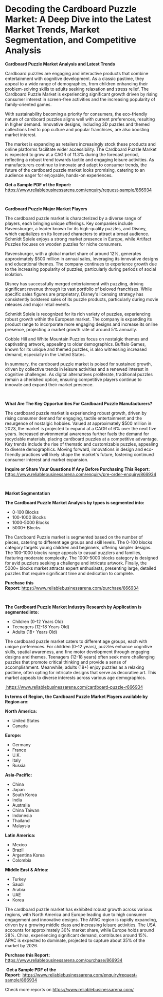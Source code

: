 <p><h1>Decoding the Cardboard Puzzle Market: A Deep Dive into the Latest Market Trends, Market Segmentation, and Competitive Analysis</h1></p><p><strong>Cardboard Puzzle Market Analysis and Latest Trends</strong></p>
<p><p>Cardboard puzzles are engaging and interactive products that combine entertainment with cognitive development. As a classic pastime, they appeal to a wide range of demographics, from children enhancing their problem-solving skills to adults seeking relaxation and stress relief. The Cardboard Puzzle Market is experiencing significant growth driven by rising consumer interest in screen-free activities and the increasing popularity of family-oriented games. </p><p>With sustainability becoming a priority for consumers, the eco-friendly nature of cardboard puzzles aligns well with current preferences, resulting in higher demand. Innovative designs, including 3D puzzles and themed collections tied to pop culture and popular franchises, are also boosting market interest. </p><p>The market is expanding as retailers increasingly stock these products and online platforms facilitate wider accessibility. The Cardboard Puzzle Market is expected to grow at a CAGR of 11.3% during the forecast period, reflecting a robust trend towards tactile and engaging leisure activities. As manufacturers continue to innovate and adapt to consumer trends, the future of the cardboard puzzle market looks promising, catering to an audience eager for enjoyable, hands-on experiences.</p></p>
<p><strong>Get a Sample PDF of the Report:&nbsp;</strong> <a href="https://www.reliablebusinessarena.com/enquiry/request-sample/866934?utm_campaign=2288&utm_medium=2&utm_source=Github&utm_content=ia&utm_term=07022025&utm_id=cardboard-puzzle">https://www.reliablebusinessarena.com/enquiry/request-sample/866934</a></p>
<p>&nbsp;</p>
<p><strong>Cardboard Puzzle Major Market Players</strong></p>
<p><p>The cardboard puzzle market is characterized by a diverse range of players, each bringing unique offerings. Key companies include Ravensburger, a leader known for its high-quality puzzles, and Disney, which capitalizes on its licensed characters to attract a broad audience. Schmidt Spiele enjoys a strong market presence in Europe, while Artifact Puzzles focuses on wooden puzzles for niche consumers.</p><p>Ravensburger, with a global market share of around 12%, generates approximately $500 million in annual sales, leveraging its innovative designs and educational themes. The company continues to experience growth due to the increasing popularity of puzzles, particularly during periods of social isolation.</p><p>Disney has successfully merged entertainment with puzzling, driving significant revenue through its vast portfolio of beloved franchises. While specific sales figures are proprietary, Disney's licensing strategy has consistently bolstered sales of its puzzle products, particularly during movie releases and major retail events.</p><p>Schmidt Spiele is recognized for its rich variety of puzzles, experiencing robust growth within the European market. The company is expanding its product range to incorporate more engaging designs and increase its online presence, projecting a market growth rate of around 5% annually.</p><p>Cobble Hill and White Mountain Puzzles focus on nostalgic themes and captivating artwork, appealing to older demographics. Buffalo Games, known for its unique and themed puzzles, is also witnessing increased demand, especially in the United States.</p><p>In summary, the cardboard puzzle market is poised for sustained growth, driven by collective trends in leisure activities and a renewed interest in cognitive challenges. As digital alternatives proliferate, traditional puzzles remain a cherished option, ensuring competitive players continue to innovate and expand their market presence.</p></p>
<p>&nbsp;</p>
<p><strong>What Are The Key Opportunities For Cardboard Puzzle Manufacturers?</strong></p>
<p><p>The cardboard puzzle market is experiencing robust growth, driven by rising consumer demand for engaging, tactile entertainment and the resurgence of nostalgic hobbies. Valued at approximately $500 million in 2023, the market is projected to expand at a CAGR of 6% over the next five years. Increased environmental awareness further fuels the demand for recyclable materials, placing cardboard puzzles at a competitive advantage. Key trends include the rise of thematic and customizable puzzles, appealing to diverse demographics. Moving forward, innovations in design and eco-friendly practices will likely shape the market's future, fostering continued consumer interest and market expansion.</p></p>
<p><strong>Inquire or Share Your Questions If Any Before Purchasing This Report:</strong> <a href="https://www.reliablebusinessarena.com/enquiry/pre-order-enquiry/866934?utm_campaign=2288&utm_medium=2&utm_source=Github&utm_content=ia&utm_term=07022025&utm_id=cardboard-puzzle">https://www.reliablebusinessarena.com/enquiry/pre-order-enquiry/866934</a></p>
<p>&nbsp;</p>
<p><strong>Market Segmentation</strong></p>
<p><strong>The Cardboard Puzzle Market Analysis by types is segmented into:</strong></p>
<p><ul><li>0-100 Blocks</li><li>100-1000 Blocks</li><li>1000-5000 Blocks</li><li>5000+ Blocks</li></ul></p>
<p><p>The Cardboard Puzzle market is segmented based on the number of pieces, catering to different age groups and skill levels. The 0-100 blocks category targets young children and beginners, offering simpler designs. The 100-1000 blocks range appeals to casual puzzlers and families, featuring moderate complexity. The 1000-5000 blocks category is designed for avid puzzlers seeking a challenge and intricate artwork. Finally, the 5000+ blocks market attracts expert enthusiasts, presenting large, detailed puzzles that require significant time and dedication to complete.</p></p>
<p><strong>Purchase this Report:&nbsp;</strong><a href="https://www.reliablebusinessarena.com/purchase/866934?utm_campaign=2288&utm_medium=2&utm_source=Github&utm_content=ia&utm_term=07022025&utm_id=cardboard-puzzle">https://www.reliablebusinessarena.com/purchase/866934</a></p>
<p>&nbsp;</p>
<p><strong>The Cardboard Puzzle Market Industry Research by Application is segmented into:</strong></p>
<p><ul><li>Children (0-12 Years Old)</li><li>Teenagers (12-18 Years Old)</li><li>Adults (18+ Years Old)</li></ul></p>
<p><p>The cardboard puzzle market caters to different age groups, each with unique preferences. For children (0-12 years), puzzles enhance cognitive skills, spatial awareness, and fine motor development through engaging designs and themes. Teenagers (12-18 years) often seek more challenging puzzles that promote critical thinking and provide a sense of accomplishment. Meanwhile, adults (18+) enjoy puzzles as a relaxing pastime, often opting for intricate designs that serve as decorative art. This market appeals to diverse interests across various age demographics.</p></p>
<p><a href="https://www.reliablebusinessarena.com/cardboard-puzzle-r866934?utm_campaign=2288&utm_medium=2&utm_source=Github&utm_content=ia&utm_term=07022025&utm_id=cardboard-puzzle">&nbsp;https://www.reliablebusinessarena.com/cardboard-puzzle-r866934</a></p>
<p><strong>In terms of Region, the Cardboard Puzzle Market Players available by Region are:</strong></p>
<p>
    <p> <strong> North America: </strong>
        <ul>
            <li>United States</li>
            <li>Canada</li>
        </ul>
        </p> 
    <p> <strong> Europe: </strong>
        <ul>
            <li>Germany</li>
            <li>France</li>
            <li>U.K.</li>
            <li>Italy</li>
            <li>Russia</li>
        </ul>
        </p> 
    <p> <strong> Asia-Pacific: </strong>
        <ul>
            <li>China</li>
            <li>Japan</li>
            <li>South Korea</li>
            <li>India</li>
            <li>Australia</li>
            <li>China Taiwan</li>
            <li>Indonesia</li>
            <li>Thailand</li>
            <li>Malaysia</li>
        </ul>
        </p> 
    <p> <strong> Latin America: </strong>
        <ul>
            <li>Mexico</li>
            <li>Brazil</li>
            <li>Argentina Korea</li>
            <li>Colombia</li>
        </ul>
        </p> 
    <p> <strong> Middle East & Africa: </strong>
        <ul>
            <li>Turkey</li>
            <li>Saudi</li>
            <li>Arabia</li>
            <li>UAE</li>
            <li>Korea</li>
        </ul>
    </p>
    </p>
<p><p>The cardboard puzzle market has exhibited robust growth across various regions, with North America and Europe leading due to high consumer engagement and innovative designs. The APAC region is rapidly expanding, driven by a growing middle class and increasing leisure activities. The USA accounts for approximately 30% market share, while Europe holds around 28%. China, experiencing significant demand, contributes around 15%. APAC is expected to dominate, projected to capture about 35% of the market by 2026.</p></p>
<p><strong>Purchase this Report: </strong><a href="https://www.reliablebusinessarena.com/purchase/866934?utm_campaign=2288&utm_medium=2&utm_source=Github&utm_content=ia&utm_term=07022025&utm_id=cardboard-puzzle">https://www.reliablebusinessarena.com/purchase/866934</a></p>
<p>&nbsp;<strong>Get a Sample PDF of the Report:&nbsp;&nbsp;</strong><a href="https://www.reliablebusinessarena.com/enquiry/request-sample/866934?utm_campaign=2288&utm_medium=2&utm_source=Github&utm_content=ia&utm_term=07022025&utm_id=cardboard-puzzle">https://www.reliablebusinessarena.com/enquiry/request-sample/866934</a></p>
<p><strong></strong></p>
<p>Check more reports on <a href="https://www.reliablebusinessarena.com/?utm_campaign=2288&utm_medium=2&utm_source=Github&utm_content=ia&utm_term=07022025&utm_id=cardboard-puzzle">https://www.reliablebusinessarena.com/</a></p>